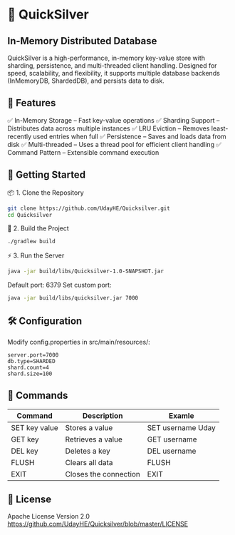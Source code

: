 # 🚀 QuickSilver
## In-Memory Distributed Database
QuickSilver is a high-performance, in-memory key-value store with sharding, persistence, and multi-threaded client handling. Designed for speed, scalability, and flexibility, it supports multiple database backends (InMemoryDB, ShardedDB), and persists data to disk.

## 📌 Features
✅ In-Memory Storage – Fast key-value operations
✅ Sharding Support – Distributes data across multiple instances
✅ LRU Eviction – Removes least-recently used entries when full
✅ Persistence – Saves and loads data from disk
✅ Multi-threaded – Uses a thread pool for efficient client handling
✅ Command Pattern – Extensible command execution

## 🚀 Getting Started

📦 1. Clone the Repository
```sh
git clone https://github.com/UdayHE/Quicksilver.git
cd Quicksilver
```

🔧 2. Build the Project
```sh
./gradlew build
```

⚡ 3. Run the Server
```sh
java -jar build/libs/Quicksilver-1.0-SNAPSHOT.jar
```

Default port: 6379
Set custom port:
```sh
java -jar build/libs/quicksilver.jar 7000
```

## 🛠 Configuration
Modify config.properties in src/main/resources/:
```
server.port=7000
db.type=SHARDED
shard.count=4
shard.size=100
```

## 📝 Commands

| Command | Description | Examle |
| ------ | ------ | ------ |
| SET key value | Stores a value |SET username Uday
| GET key | Retrieves a value|GET username
| DEL key | Deletes a key |DEL username
| FLUSH | Clears all data |FLUSH
| EXIT | Closes the connection|EXIT

## 📜 License
Apache License Version 2.0
https://github.com/UdayHE/Quicksilver/blob/master/LICENSE